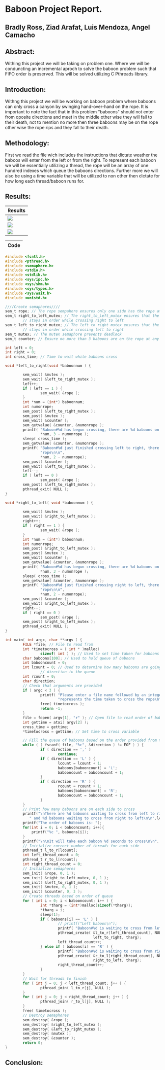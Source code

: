 # Baboon Project Report.

## Bradly Ross, Ziad Arafat, Luis Mendoza, Angel Camacho

## Abstract: 
Withing this project we will be taking on problem one. Where we will be conduncting an incremental aproch to solve the baboon problem such that FIFO order is preserved. This will be solved utilizing C Pthreads library.

## Introduction: 
Withng this project we will be working on baboon problem where baboons can only cross a canyon by swinging hand-over-hand on the rope. It is important to note the fact that in this problem "baboons" should not enter from oposite directions and meet in the middle other wise they will fall to their death, not to mention no more then three baboons may be on the rope other wise the rope rips and they fall to their death.

## Methodology:
First we read the file wich includes the instructions that dictate weather the baboos will enter from the left or from the right. To represent each baboon we will be essentially utilizing a thread, the rope will be an array of one hundred indexes which queue the baboons directions. Further more we will also be using a time variable that will be utilized to non other then dictate for how long each thread/baboon runs for.

## Results: 
|   Results   |
|---|
| ![](ImagesOfResults/Project31.JPG)  |
|  ![](ImagesOfResults/Project32.JPG)  |
|  ![](ImagesOfResults/Project33.JPG)  |

| Code |
| --- |
```C
#include <fcntl.h>
#include <pthread.h>
#include <semaphore.h>
#include <stdio.h>
#include <stdlib.h>
#include <sys/ipc.h>
#include <sys/shm.h>
#include <sys/types.h>
#include <sys/wait.h>
#include <unistd.h>

////Create semaphores////
sem_t rope; // The rope sempahore ensures only one side has the rope at a time
sem_t right_to_left_mutex; // The right_to_left_mutex ensures that the queue
        // stays in order while crossing right to left
sem_t left_to_right_mutex; // The left_to_right_mutex ensures that the queue
        // stays in order while crossing left to right
sem_t mutex; // The mutex semaphore prevents deadlock
sem_t counter; // Ensure no more than 3 baboons are on the rope at any time

int left = 0;
int right = 0;
int cross_time; // Time to wait while baboons cross

void *left_to_right(void *baboonnum ) {

        sem_wait( &mutex );
        sem_wait( &left_to_right_mutex );
        left++;
        if ( left == 1 ) {
                sem_wait( &rope );
        }
        int *num = (int*) baboonnum;
        int numonrope;
        sem_post( &left_to_right_mutex );
        sem_post( &mutex );
        sem_wait( &counter );
        sem_getvalue( &counter, &numonrope );
        printf( "Baboon#%d has begun crossing, there are %d baboons on the rope going from left to right\n\n",
                *num, 3 - numonrope );
        sleep( cross_time );
        sem_getvalue( &counter, &numonrope );
        printf( "Baboon#%d just finished crossing left to right, there are %d on the "
                "rope\n\n",
                *num, 2 - numonrope);
        sem_post( &counter );
        sem_wait( &left_to_right_mutex );
        left--;
        if ( left == 0 )
                sem_post( &rope );
        sem_post( &left_to_right_mutex );
        pthread_exit( NULL );
}

void *right_to_left( void *baboonnum ) {
        
        sem_wait( &mutex );
        sem_wait( &right_to_left_mutex );
        right++;
        if ( right == 1 ) {
                sem_wait( &rope );
        }
        int *num = (int*) baboonnum;
        int numonrope;
        sem_post( &right_to_left_mutex );
        sem_post( &mutex );
        sem_wait( &counter );
        sem_getvalue( &counter, &numonrope );
        printf( "Baboon#%d has begun crossing, there are %d baboons on the rope going from right to left\n\n",
                *num, 3 - numonrope );
        sleep( cross_time );
        sem_getvalue( &counter, &numonrope );
        printf( "Baboon#%d just finished crossing right to left, there are %d on the "
                "rope\n\n",
                *num, 2 - numonrope);
        sem_post( &counter );
        sem_wait( &right_to_left_mutex );
        right--;
        if ( right == 0 )
                sem_post( &rope );
        sem_post( &right_to_left_mutex );
        pthread_exit( NULL );
}

int main( int argc, char **argv ) {
        FILE *file; // File to read from
        int *timetocross = ( int * )malloc(
                sizeof( int ) ); // Used to set time taken for baboons to cross
        char baboons[100]; // Used to hold queue of baboons
        int babooncount = 0;
        int lcount = 0; // Used to determine how many baboons are going in each
                // direction in the queue
        int rcount = 0;
        char direction;
        // Check that arguments are provided
        if ( argc < 3 ) {
                printf( "Please enter a file name followed by an integer 1-10 which "
                        "represents the time taken to cross the rope\n" );
                free( timetocross );
                return -1;
        }
        file = fopen( argv[1], "r" ); // Open file to read order of baboons from
        int gettime = atoi( argv[2] );
        cross_time = gettime;
        *timetocross = gettime; // Set time to cross variable

        // Fill the queue of baboons based on the order provided from the file
        while ( ( fscanf( file, "%c", &direction ) != EOF ) ) {
                if ( direction == ',' )
                        continue;
                if ( direction == 'L' ) {
                        lcount = lcount + 1;
                        baboons[babooncount] = 'L';
                        babooncount = babooncount + 1;
                }
                if ( direction == 'R' ) {
                        rcount = rcount + 1;
                        baboons[babooncount] = 'R';
                        babooncount = babooncount + 1;
                }
        }
        // Print how many baboons are on each side to cross
        printf("\nThere are %d baboons waiting to cross from left to right"
           " and %d baboons waiting to cross from right to left\n\n",lcount, rcount);
        printf("The order of baboons is: ");
        for(int i = 0; i < babooncount; i++){
            printf("%c ", baboons[i]);
        }
        printf("\n\nIt will take each baboon %d seconds to cross\n\n", cross_time);
        // Initialize correct number of threads for each side
        pthread_t l_to_r[lcount];
        int left_thread_count = 0;
        pthread_t r_to_l[rcount];
        int right_thread_count = 0;
        // Initialize semaphores
        sem_init( &rope, 0, 1 );
        sem_init( &right_to_left_mutex, 0, 1 );
        sem_init( &left_to_right_mutex, 0, 1 );
        sem_init( &mutex, 0, 1 );
        sem_init( &counter, 0, 3 );
        // Create threads based on order of queue
        for ( int i = 0; i < babooncount; i++ ) {
                int *tharg = (int*)malloc(sizeof(*tharg));
                *tharg = i;
                sleep(1);
                if ( baboons[i] == 'L' ) {
                        // printf("Left baboon\n");
                        printf( "Baboon#%d is waiting to cross from left to right\n\n", i );
                        pthread_create( &l_to_r[left_thread_count], NULL,
                                        left_to_right, tharg);
                        left_thread_count++;
                } else if ( baboons[i] == 'R' ) {
                        printf( "Baboon#%d is waiting to cross from right to left\n\n", i );
                        pthread_create( &r_to_l[right_thread_count], NULL,
                                        right_to_left, tharg);
                        right_thread_count++;
                }
        }
        // Wait for threads to finish
        for ( int j = 0; j < left_thread_count; j++ ) {
                pthread_join( l_to_r[j], NULL );
        }
        for ( int j = 0; j < right_thread_count; j++ ) {
                pthread_join( r_to_l[j], NULL );
        }
        free( timetocross );
        // Destroy semaphores
        sem_destroy( &rope );
        sem_destroy( &right_to_left_mutex );
        sem_destroy( &left_to_right_mutex );
        sem_destroy( &mutex );
        sem_destroy( &counter );
        return 0;
}
``` 


## Conclusion:
###
